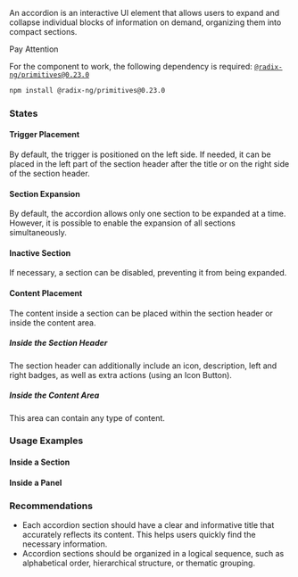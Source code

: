 An accordion is an interactive UI element that allows users to expand and collapse individual blocks of information on demand, organizing them into compact sections.

<div class="kbq-callout kbq-callout_theme">
<div class="kbq-callout__header">Pay Attention</div>
<div class="kbq-callout__content kbq-docs-element-last-child-margin-bottom-0">

For the component to work, the following dependency is required: [`@radix-ng/primitives@0.23.0`](https://github.com/radix-ng/primitives/tree/primitives%400.23.0)

```bash
npm install @radix-ng/primitives@0.23.0
```

</div>
</div>

<!-- example(accordion-overview) -->

### States

#### Trigger Placement

By default, the trigger is positioned on the left side. If needed, it can be placed in the left part of the section header after the title or on the right side of the section header.

<!-- example(accordion-states) -->

#### Section Expansion

By default, the accordion allows only one section to be expanded at a time. However, it is possible to enable the expansion of all sections simultaneously.

<!-- example(accordion-sections) -->

#### Inactive Section

If necessary, a section can be disabled, preventing it from being expanded.

<!-- example(accordion-inactive-section) -->

#### Content Placement

The content inside a section can be placed within the section header or inside the content area.

##### Inside the Section Header

The section header can additionally include an icon, description, left and right badges, as well as extra actions (using an Icon Button).

<!-- example(accordion-header) -->

##### Inside the Content Area

This area can contain any type of content.

<!-- example(accordion-content) -->

### Usage Examples

#### Inside a Section

<!-- example(accordion-in-section) -->

#### Inside a Panel

<!-- example(accordion-in-panel) -->

### Recommendations

- Each accordion section should have a clear and informative title that accurately reflects its content. This helps users quickly find the necessary information.
- Accordion sections should be organized in a logical sequence, such as alphabetical order, hierarchical structure, or thematic grouping.

